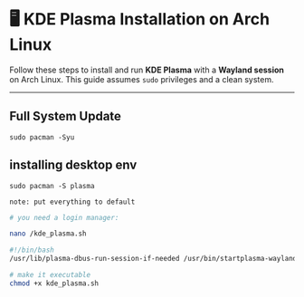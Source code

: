 # 🖥️ KDE Plasma Installation on Arch Linux

Follow these steps to install and run **KDE Plasma** with a **Wayland session** on Arch Linux. This guide assumes `sudo` privileges and a clean system.

---

## Full System Update

```
sudo pacman -Syu

```
## installing desktop env

```
sudo pacman -S plasma 

note: put everything to default 

```

```bash
# you need a login manager: 

nano /kde_plasma.sh 

#!/bin/bash
/usr/lib/plasma-dbus-run-session-if-needed /usr/bin/startplasma-wayland

# make it executable
chmod +x kde_plasma.sh 
```

